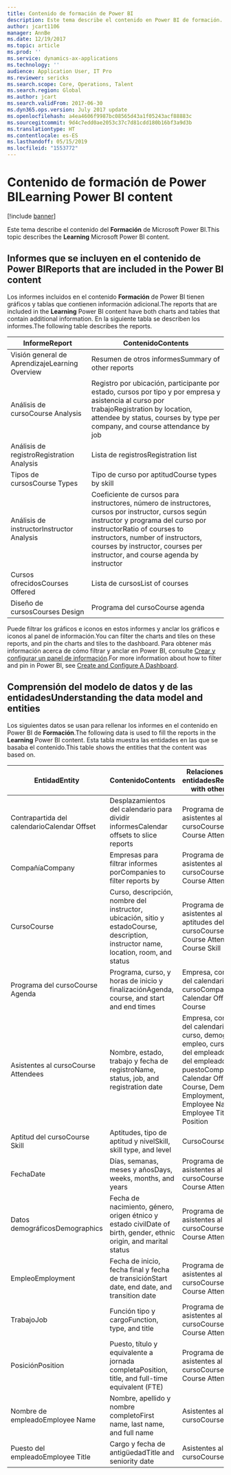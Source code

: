 ```yaml
---
title: Contenido de formación de Power BI
description: Este tema describe el contenido en Power BI de formación.
author: jcart1106
manager: AnnBe
ms.date: 12/19/2017
ms.topic: article
ms.prod: ''
ms.service: dynamics-ax-applications
ms.technology: ''
audience: Application User, IT Pro
ms.reviewer: sericks
ms.search.scope: Core, Operations, Talent
ms.search.region: Global
ms.author: jcart
ms.search.validFrom: 2017-06-30
ms.dyn365.ops.version: July 2017 update
ms.openlocfilehash: a4ea4606f9987bc08565d43a1f05243acf88883c
ms.sourcegitcommit: 9d4c7edd0ae2053c37c7d81cdd180b16bf3a9d3b
ms.translationtype: HT
ms.contentlocale: es-ES
ms.lasthandoff: 05/15/2019
ms.locfileid: "1553772"
---
```

# <a name="learning-power-bi-content"></a><span data-ttu-id="ffce8-103">Contenido de formación de Power BI</span><span class="sxs-lookup"><span data-stu-id="ffce8-103">Learning Power BI content</span></span>

[!include [banner](../includes/banner.md)]

<span data-ttu-id="ffce8-104">Este tema describe el contenido del **Formación** de Microsoft Power BI.</span><span class="sxs-lookup"><span data-stu-id="ffce8-104">This topic describes the **Learning** Microsoft Power BI content.</span></span>

## <a name="reports-that-are-included-in-the-power-bi-content"></a><span data-ttu-id="ffce8-105">Informes que se incluyen en el contenido de Power BI</span><span class="sxs-lookup"><span data-stu-id="ffce8-105">Reports that are included in the Power BI content</span></span>

<span data-ttu-id="ffce8-106">Los informes incluidos en el contenido **Formación** de Power BI tienen gráficos y tablas que contienen información adicional.</span><span class="sxs-lookup"><span data-stu-id="ffce8-106">The reports that are included in the **Learning** Power BI content have both charts and tables that contain additional information.</span></span> <span data-ttu-id="ffce8-107">En la siguiente tabla se describen los informes.</span><span class="sxs-lookup"><span data-stu-id="ffce8-107">The following table describes the reports.</span></span>

| <span data-ttu-id="ffce8-108">Informe</span><span class="sxs-lookup"><span data-stu-id="ffce8-108">Report</span></span>                | <span data-ttu-id="ffce8-109">Contenido</span><span class="sxs-lookup"><span data-stu-id="ffce8-109">Contents</span></span> |
|-----------------------|----------|
| <span data-ttu-id="ffce8-110">Visión general de Aprendizaje</span><span class="sxs-lookup"><span data-stu-id="ffce8-110">Learning Overview</span></span>     | <span data-ttu-id="ffce8-111">Resumen de otros informes</span><span class="sxs-lookup"><span data-stu-id="ffce8-111">Summary of other reports</span></span> |
| <span data-ttu-id="ffce8-112">Análisis de curso</span><span class="sxs-lookup"><span data-stu-id="ffce8-112">Course Analysis</span></span>       | <span data-ttu-id="ffce8-113">Registro por ubicación, participante por estado, cursos por tipo y por empresa y asistencia al curso por trabajo</span><span class="sxs-lookup"><span data-stu-id="ffce8-113">Registration by location, attendee by status, courses by type per company, and course attendance by job</span></span> |
| <span data-ttu-id="ffce8-114">Análisis de registro</span><span class="sxs-lookup"><span data-stu-id="ffce8-114">Registration Analysis</span></span> | <span data-ttu-id="ffce8-115">Lista de registros</span><span class="sxs-lookup"><span data-stu-id="ffce8-115">Registration list</span></span> |
| <span data-ttu-id="ffce8-116">Tipos de cursos</span><span class="sxs-lookup"><span data-stu-id="ffce8-116">Course Types</span></span>          | <span data-ttu-id="ffce8-117">Tipo de curso por aptitud</span><span class="sxs-lookup"><span data-stu-id="ffce8-117">Course types by skill</span></span> |
| <span data-ttu-id="ffce8-118">Análisis de instructor</span><span class="sxs-lookup"><span data-stu-id="ffce8-118">Instructor Analysis</span></span>   | <span data-ttu-id="ffce8-119">Coeficiente de cursos para instructores, número de instructores, cursos por instructor, cursos según instructor y programa del curso por instructor</span><span class="sxs-lookup"><span data-stu-id="ffce8-119">Ratio of courses to instructors, number of instructors, courses by instructor, courses per instructor, and course agenda by instructor</span></span> |
| <span data-ttu-id="ffce8-120">Cursos ofrecidos</span><span class="sxs-lookup"><span data-stu-id="ffce8-120">Courses Offered</span></span>       | <span data-ttu-id="ffce8-121">Lista de cursos</span><span class="sxs-lookup"><span data-stu-id="ffce8-121">List of courses</span></span> |
| <span data-ttu-id="ffce8-122">Diseño de cursos</span><span class="sxs-lookup"><span data-stu-id="ffce8-122">Courses Design</span></span>        | <span data-ttu-id="ffce8-123">Programa del curso</span><span class="sxs-lookup"><span data-stu-id="ffce8-123">Course agenda</span></span> |

<span data-ttu-id="ffce8-124">Puede filtrar los gráficos e iconos en estos informes y anclar los gráficos e iconos al panel de información.</span><span class="sxs-lookup"><span data-stu-id="ffce8-124">You can filter the charts and tiles on these reports, and pin the charts and tiles to the dashboard.</span></span> <span data-ttu-id="ffce8-125">Para obtener más información acerca de cómo filtrar y anclar en Power BI, consulte [Crear y configurar un panel de información](https://powerbi.microsoft.com/en-us/guided-learning/powerbi-learning-4-2-create-configure-dashboards).</span><span class="sxs-lookup"><span data-stu-id="ffce8-125">For more information about how to filter and pin in Power BI, see [Create and Configure A Dashboard](https://powerbi.microsoft.com/en-us/guided-learning/powerbi-learning-4-2-create-configure-dashboards).</span></span>

## <a name="understanding-the-data-model-and-entities"></a><span data-ttu-id="ffce8-126">Comprensión del modelo de datos y de las entidades</span><span class="sxs-lookup"><span data-stu-id="ffce8-126">Understanding the data model and entities</span></span>

<span data-ttu-id="ffce8-127">Los siguientes datos se usan para rellenar los informes en el contenido en Power BI de **Formación**.</span><span class="sxs-lookup"><span data-stu-id="ffce8-127">The following data is used to fill the reports in the **Learning** Power BI content.</span></span> <span data-ttu-id="ffce8-128">Esta tabla muestra las entidades en las que se basaba el contenido.</span><span class="sxs-lookup"><span data-stu-id="ffce8-128">This table shows the entities that the content was based on.</span></span>

| <span data-ttu-id="ffce8-129">Entidad</span><span class="sxs-lookup"><span data-stu-id="ffce8-129">Entity</span></span>           | <span data-ttu-id="ffce8-130">Contenido</span><span class="sxs-lookup"><span data-stu-id="ffce8-130">Contents</span></span>                                                         | <span data-ttu-id="ffce8-131">Relaciones con otras entidades</span><span class="sxs-lookup"><span data-stu-id="ffce8-131">Relationships with other entities</span></span> |
|------------------|------------------------------------------------------------------|-----------------------------------|
| <span data-ttu-id="ffce8-132">Contrapartida del calendario</span><span class="sxs-lookup"><span data-stu-id="ffce8-132">Calendar Offset</span></span>  | <span data-ttu-id="ffce8-133">Desplazamientos del calendario para dividir informes</span><span class="sxs-lookup"><span data-stu-id="ffce8-133">Calendar offsets to slice reports</span></span>                                | <span data-ttu-id="ffce8-134">Programa del curso, asistentes al curso</span><span class="sxs-lookup"><span data-stu-id="ffce8-134">Course Agenda, Course Attendees</span></span> |
| <span data-ttu-id="ffce8-135">Compañía</span><span class="sxs-lookup"><span data-stu-id="ffce8-135">Company</span></span>          | <span data-ttu-id="ffce8-136">Empresas para filtrar informes por</span><span class="sxs-lookup"><span data-stu-id="ffce8-136">Companies to filter reports by</span></span>                                   | <span data-ttu-id="ffce8-137">Programa del curso, asistentes al curso</span><span class="sxs-lookup"><span data-stu-id="ffce8-137">Course Agenda, Course Attendees</span></span> |
| <span data-ttu-id="ffce8-138">Curso</span><span class="sxs-lookup"><span data-stu-id="ffce8-138">Course</span></span>           | <span data-ttu-id="ffce8-139">Curso, descripción, nombre del instructor, ubicación, sitio y estado</span><span class="sxs-lookup"><span data-stu-id="ffce8-139">Course, description, instructor name, location, room, and status</span></span> | <span data-ttu-id="ffce8-140">Programa del curso, asistentes al curso, aptitudes del curso</span><span class="sxs-lookup"><span data-stu-id="ffce8-140">Course Agenda, Course Attendees, Course Skill</span></span> |
| <span data-ttu-id="ffce8-141">Programa del curso</span><span class="sxs-lookup"><span data-stu-id="ffce8-141">Course Agenda</span></span>    | <span data-ttu-id="ffce8-142">Programa, curso, y horas de inicio y finalización</span><span class="sxs-lookup"><span data-stu-id="ffce8-142">Agenda, course, and start and end times</span></span>                          | <span data-ttu-id="ffce8-143">Empresa, contrapartida del calendario, fecha, curso</span><span class="sxs-lookup"><span data-stu-id="ffce8-143">Company, Calendar Offset, Date, Course</span></span> |
| <span data-ttu-id="ffce8-144">Asistentes al curso</span><span class="sxs-lookup"><span data-stu-id="ffce8-144">Course Attendees</span></span> | <span data-ttu-id="ffce8-145">Nombre, estado, trabajo y fecha de registro</span><span class="sxs-lookup"><span data-stu-id="ffce8-145">Name, status, job, and registration date</span></span>                         | <span data-ttu-id="ffce8-146">Empresa, contrapartida del calendario, fecha, curso, demografía, empleo, curso, nombre del empleado, puesto del empleado, trabajo, puesto</span><span class="sxs-lookup"><span data-stu-id="ffce8-146">Company, Calendar Offset, Date, Course, Demographics, Employment, Course, Employee Name, Employee Title, Job, Position</span></span> |
| <span data-ttu-id="ffce8-147">Aptitud del curso</span><span class="sxs-lookup"><span data-stu-id="ffce8-147">Course Skill</span></span>     | <span data-ttu-id="ffce8-148">Aptitudes, tipo de aptitud y nivel</span><span class="sxs-lookup"><span data-stu-id="ffce8-148">Skill, skill type, and level</span></span>                                     | <span data-ttu-id="ffce8-149">Curso</span><span class="sxs-lookup"><span data-stu-id="ffce8-149">Course</span></span> |
| <span data-ttu-id="ffce8-150">Fecha</span><span class="sxs-lookup"><span data-stu-id="ffce8-150">Date</span></span>             | <span data-ttu-id="ffce8-151">Días, semanas, meses y años</span><span class="sxs-lookup"><span data-stu-id="ffce8-151">Days, weeks, months, and years</span></span>                                   | <span data-ttu-id="ffce8-152">Programa del curso, asistentes al curso</span><span class="sxs-lookup"><span data-stu-id="ffce8-152">Course Agenda, Course Attendees</span></span> |
| <span data-ttu-id="ffce8-153">Datos demográficos</span><span class="sxs-lookup"><span data-stu-id="ffce8-153">Demographics</span></span>     | <span data-ttu-id="ffce8-154">Fecha de nacimiento, género, origen étnico y estado civil</span><span class="sxs-lookup"><span data-stu-id="ffce8-154">Date of birth, gender, ethnic origin, and marital status</span></span>         | <span data-ttu-id="ffce8-155">Programa del curso, asistentes al curso</span><span class="sxs-lookup"><span data-stu-id="ffce8-155">Course Agenda, Course Attendees</span></span> |
| <span data-ttu-id="ffce8-156">Empleo</span><span class="sxs-lookup"><span data-stu-id="ffce8-156">Employment</span></span>       | <span data-ttu-id="ffce8-157">Fecha de inicio, fecha final y fecha de transición</span><span class="sxs-lookup"><span data-stu-id="ffce8-157">Start date, end date, and transition date</span></span>                        | <span data-ttu-id="ffce8-158">Programa del curso, asistentes al curso</span><span class="sxs-lookup"><span data-stu-id="ffce8-158">Course Agenda, Course Attendees</span></span> |
| <span data-ttu-id="ffce8-159">Trabajo</span><span class="sxs-lookup"><span data-stu-id="ffce8-159">Job</span></span>              | <span data-ttu-id="ffce8-160">Función tipo y cargo</span><span class="sxs-lookup"><span data-stu-id="ffce8-160">Function, type, and title</span></span>                                        | <span data-ttu-id="ffce8-161">Programa del curso, asistentes al curso</span><span class="sxs-lookup"><span data-stu-id="ffce8-161">Course Agenda, Course Attendees</span></span> |
| <span data-ttu-id="ffce8-162">Posición</span><span class="sxs-lookup"><span data-stu-id="ffce8-162">Position</span></span>         | <span data-ttu-id="ffce8-163">Puesto, título y equivalente a jornada completa</span><span class="sxs-lookup"><span data-stu-id="ffce8-163">Position, title, and full-time equivalent (FTE)</span></span>                  | <span data-ttu-id="ffce8-164">Programa del curso, asistentes al curso</span><span class="sxs-lookup"><span data-stu-id="ffce8-164">Course Agenda, Course Attendees</span></span> |
| <span data-ttu-id="ffce8-165">Nombre de empleado</span><span class="sxs-lookup"><span data-stu-id="ffce8-165">Employee Name</span></span>    | <span data-ttu-id="ffce8-166">Nombre, apellido y nombre completo</span><span class="sxs-lookup"><span data-stu-id="ffce8-166">First name, last name, and full name</span></span>                             | <span data-ttu-id="ffce8-167">Asistentes al curso</span><span class="sxs-lookup"><span data-stu-id="ffce8-167">Course Attendees</span></span> |
| <span data-ttu-id="ffce8-168">Puesto del empleado</span><span class="sxs-lookup"><span data-stu-id="ffce8-168">Employee Title</span></span>   | <span data-ttu-id="ffce8-169">Cargo y fecha de antigüedad</span><span class="sxs-lookup"><span data-stu-id="ffce8-169">Title and seniority date</span></span>                                         | <span data-ttu-id="ffce8-170">Asistentes al curso</span><span class="sxs-lookup"><span data-stu-id="ffce8-170">Course Attendees</span></span> |
